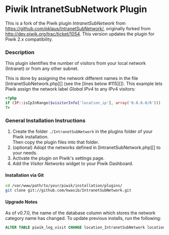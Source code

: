 # Piwik IntranetSubNetwork Plugin

This is a fork of the Piwik plugin *IntranetSubNetwork* from
<https://github.com/pklaus/IntranetSubNetwork/>, originally forked from 
<http://dev.piwik.org/trac/ticket/1054>. This version updates the plugin
for Piwik 2.x compatibility.


### Description

This plugin identifies the number of visitors from your local network (Intranet) 
or from any other subnet.  

This is done by assigning the network different names in the file
[IntranetSubNetwork.php][]
(see the [lines below #115][]).
This example lets Piwik assign the network label *Global IPv4* to 
any IPv4 visitors:

```php
<?php
if (IP::isIpInRange($visitorInfo['location_ip'], array('0.0.0.0/0')))     { $networkName = 'Global IPv4'; }
?>
````

### General Installation Instructions

1. Create the folder `./IntranetSubNetwork` in the plugins folder of your Piwik installation.  
   Then copy the plugin files into that folder.
2. (optional) Adopt the networks defined in [IntranetSubNetwork.php][] to your needs.
3. Activate the plugin on Piwik's settings page.
4. Add the *Visitor Networks* widget to your Piwik Dashboard.

#### Installation via Git

```bash
cd /var/www/path/to/your/piwik/installation/plugins/
git clone git://github.com/kwasib/IntranetSubNetwork.git
```
#### Upgrade Notes

As of v0.7.0, the name of the database column which stores the network category name has changed.    To update previous installs, run the following:

```sql
ALTER TABLE piwik_log_visit CHANGE location_IntranetSubNetwork location_subnetwork varchar(100);
```